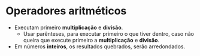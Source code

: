 # Operadores aritméticos
- Executam primeiro **multiplicação** e **divisão**.
  - Usar parênteses, para executar primeiro o que tiver dentro, caso não queira que execute primeiro a **multiplicação** e **divisão**.
- Em números **inteiros**, os resultados quebrados, serão arredondados.
